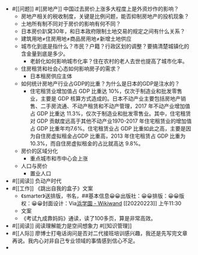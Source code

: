 - #[[问题]] #[[房地产]] 中国过去房价上涨多大程度上是外资炒作的影响？
    - 房地产相关的税收制度，关键是比例问题，能否抑制房地产的投机现象？
    - 土地所有制不同对于房价的影响有何不同？
    - 日本房价趴窝30年，和日本政府限制土地交易的规定之间有什么关系？
    - 建筑用地≠住房用地≠商品房用地≠新增土地供应
    - 城市化到底是指什么？市民？户籍？行政区划的调整？要搞清楚城镇化的含金量到底是多少。
        - 老龄化如何影响城市化率？住在农村的老人去世也提高了城市化率。
    - 住房租赁和社会心态如何影响房子的需求？
        - 日本租房供应主体
    - 如何统计房地产行业占GDP的比重？为什么是日本的GDP是注水的？
        - 住宅租赁业增加值占 GDP 比重达 10%，仅次于制造业和批发零售业，主要是 GDP 核算方式造成的。日本不动产业主要包括房地产销售、二手房流通、不动产租赁和不动产管理，2017 年不动产业增加值占 GDP 比重达 11.3%，仅次于制造业和批发零售业。其中，住宅租赁对 GDP 贡献度远高于其他不动产业1970-2017 年住宅租赁业的增加值占 GDP 比重年均7.6%。住宅租赁业占 GDP 比重如此之高，主要是因为自住房虚拟租金占GDP 比重高，2013 年住宅租赁占 GDP 比重为 10.3%，而自住房虚拟租金的占比就高达 9.8%。
    - 房价的区域分化
        - 重点城市和市中心会上涨
    - 人口与房价
        - 置业人口
- #[[阅读]] 负动产时代
- #[[工作]] 《跳出自我的盒子》文案
    - 《smarter》送排版，书名，##基本信息😀😀出版社：😀😀排版：😀😀版权：😀😀封面设计：Via[浜学園 - Wikiwand](https://www.wikiwand.com/ja/%E6%B5%9C%E5%AD%A6%E5%9C%92) [[20220223]] 上午11:30
    - 文案
    - 《考试九成靠妈妈》通读，读了100多页，算是非常高效。
- #[[阅读]] 阅读理解能力是空间想象力 #[[知识管理]]
- #[[人际]] 廖博士打电话询问是否对二代接班培训感兴趣，我还是先写完文章再说。我内心对非自己专业领域的事情感到信心不足。
- 
